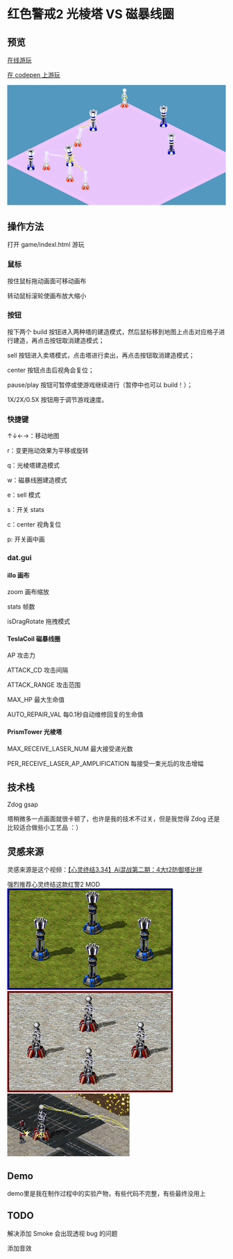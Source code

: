 # 红色警戒2 光棱塔 VS 磁暴线圈
## 预览
[在线游玩](https://zzj1804.github.io/ra2-tower-war/game/)

[在 codepen 上游玩](https://codepen.io/zzjcodepen/pen/OJMggjB)

![预览](img/preview.gif)
## 操作方法
打开 game/indexl.html 游玩
### 鼠标
按住鼠标拖动画面可移动画布

转动鼠标滚轮使画布放大缩小
### 按钮
按下两个 build 按钮进入两种塔的建造模式，然后鼠标移到地图上点击对应格子进行建造，再点击按钮取消建造模式；

sell 按钮进入卖塔模式，点击塔进行卖出，再点击按钮取消建造模式；

center 按钮点击后视角会复位；

pause/play 按钮可暂停或使游戏继续进行（暂停中也可以 build！）；

1X/2X/0.5X 按钮用于调节游戏速度。
### 快捷键
↑↓←→：移动地图

r：变更拖动效果为平移或旋转

q：光棱塔建造模式

w：磁暴线圈建造模式

e：sell 模式

s：开关 stats

c：center 视角复位

p: 开关画中画
### dat.gui
#### illo 画布
zoom 画布缩放

stats 帧数

isDragRotate 拖拽模式
#### TeslaCoil 磁暴线圈
AP 攻击力

ATTACK_CD 攻击间隔

ATTACK_RANGE 攻击范围

MAX_HP 最大生命值

AUTO_REPAIR_VAL 每0.1秒自动维修回复的生命值
#### PrismTower 光棱塔
MAX_RECEIVE_LASER_NUM 最大接受递光数

PER_RECEIVE_LASER_AP_AMPLIFICATION 每接受一束光后的攻击增幅
## 技术栈

Zdog
gsap

塔稍微多一点画面就很卡顿了，也许是我的技术不过关，但是我觉得 Zdog 还是比较适合做些小工艺品 ：）
## 灵感来源
灵感来源是这个视频：[【心灵终结3.34】Ai混战第二期：4大t2防御塔比拼](https://www.bilibili.com/video/BV1Qt411X7DL)

强烈推荐心灵终结这款红警2 MOD
!['光棱塔模型参考'](img/Allprismtower.png)
!['磁暴线圈模型参考'](img/Sovteslacoil.png)
!['磁暴线圈模型放电参考'](img/TeslaCoilCharged.png)
## Demo
demo里是我在制作过程中的实验产物，有些代码不完整，有些最终没用上

## TODO
解决添加 Smoke 会出现透视 bug 的问题

添加音效
